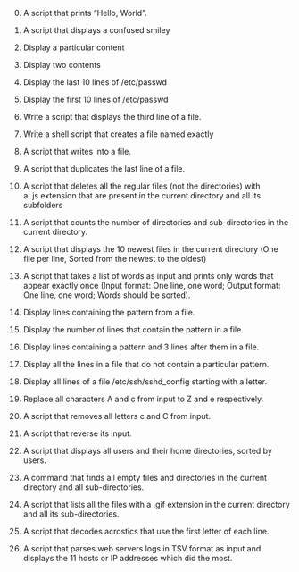 0. A script that prints “Hello, World”.
1. A script that displays a confused smiley
2. Display a particular content
3. Display two contents
4. Display the last 10 lines of /etc/passwd
5. Display the first 10 lines of /etc/passwd
6. Write a script that displays the third line of a file.
7. Write a shell script that creates a file named exactly
8. A script that writes into a file.
9. A script that duplicates the last line of a file.
10. A script that deletes all the regular files (not the directories) with a .js extension that are present in the current directory and all its subfolders
11. A script that counts the number of directories and sub-directories in the current directory. 

12. A script that displays the 10 newest files in the current directory (One file per line, Sorted from the newest to the oldest)
13. A script that takes a list of words as input and prints only words that appear exactly once (Input format: One line, one word; Output format: One line, one word; Words should be sorted).
14. Display lines containing the pattern from a file.
15. Display the number of lines that contain the pattern in a file.
16. Display lines containing a pattern and 3 lines after them in a file.
17. Display all the lines in a file that do not contain a particular pattern.
18. Display all lines of a file /etc/ssh/sshd_config starting with a letter.
19. Replace all characters A and c from input to Z and e respectively.
20. A script that removes all letters c and C from input.
21. A script that reverse its input.
22. A script that displays all users and their home directories, sorted by users.
23. A command that finds all empty files and directories in the current directory and all sub-directories.
24. A script that lists all the files with a .gif extension in the current directory and all its sub-directories.
25. A script that decodes acrostics that use the first letter of each line.
26. A script that parses web servers logs in TSV format as input and displays the 11 hosts or IP addresses which did the most.
